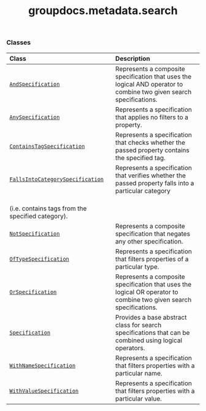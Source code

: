 ﻿---
title: groupdocs.metadata.search
second_title: GroupDocs.Metadata for Python via .NET API References
description: 
type: docs
url: /python-net/groupdocs.metadata.search/
is_root: false
weight: 10
---



### Classes
| Class | Description |
| :- | :- |
| [`AndSpecification`](/metadata/python-net/groupdocs.metadata.search/andspecification) | Represents a composite specification that uses the logical AND operator to combine two given search specifications. |
| [`AnySpecification`](/metadata/python-net/groupdocs.metadata.search/anyspecification) | Represents a specification that applies no filters to a property. |
| [`ContainsTagSpecification`](/metadata/python-net/groupdocs.metadata.search/containstagspecification) | Represents a specification that checks whether the passed property contains the specified tag. |
| [`FallsIntoCategorySpecification`](/metadata/python-net/groupdocs.metadata.search/fallsintocategoryspecification) | Represents a specification that verifies whether the passed property falls into a particular category<br/>(i.e. contains tags from the specified category). |
| [`NotSpecification`](/metadata/python-net/groupdocs.metadata.search/notspecification) | Represents a composite specification that negates any other specification. |
| [`OfTypeSpecification`](/metadata/python-net/groupdocs.metadata.search/oftypespecification) | Represents a specification that filters properties of a particular type. |
| [`OrSpecification`](/metadata/python-net/groupdocs.metadata.search/orspecification) | Represents a composite specification that uses the logical OR operator to combine two given search specifications. |
| [`Specification`](/metadata/python-net/groupdocs.metadata.search/specification) | Provides a base abstract class for search specifications that can be combined using logical operators. |
| [`WithNameSpecification`](/metadata/python-net/groupdocs.metadata.search/withnamespecification) | Represents a specification that filters properties with a particular name. |
| [`WithValueSpecification`](/metadata/python-net/groupdocs.metadata.search/withvaluespecification) | Represents a specification that filters properties with a particular value. |


